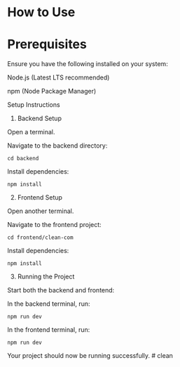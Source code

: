 # How to Use

# Prerequisites

Ensure you have the following installed on your system:

Node.js (Latest LTS recommended)

npm (Node Package Manager)

Setup Instructions

1. Backend Setup

Open a terminal.

Navigate to the backend directory:

`cd backend`

Install dependencies:

``npm install``

2. Frontend Setup

Open another terminal.

Navigate to the frontend project:

`cd frontend/clean-com`

Install dependencies:

``npm install``

3. Running the Project

Start both the backend and frontend:

In the backend terminal, run:

`npm run dev`

In the frontend terminal, run:

`npm run dev`

Your project should now be running successfully.
#   c l e a n  
 